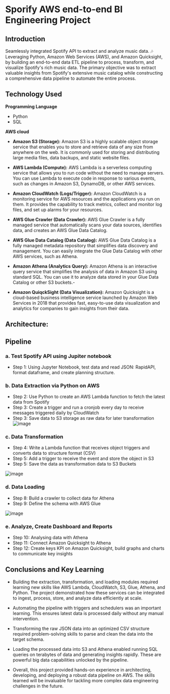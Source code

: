 # Sporify AWS end-to-end BI Engineering Project


## Introduction
Seamlessly integrated Spotify API to extract and analyze music data. 🎶 Leveraging Python, Amazon Web Services (AWS), and Amazon Quicksight, by building an end-to-end data ETL pipeline to process, transform, and visualize Spotify's rich music data.
The primary objective was to extract valuable insights from Spotify's extensive music catalog while constructing a comprehensive data pipeline to automate the entire process.

## Technology Used

**Programming Language**
- Python
- SQL

**AWS cloud** 
- **Amazon S3 (Storage):** Amazon S3 is a highly scalable object storage service that enables you to store and retrieve data of any size from anywhere on the web. It is commonly used for storing and distributing large media files, data backups, and static website files. 

- **AWS Lambda (Compute):** AWS Lambda is a serverless computing service that allows you to run code without the need to manage servers. You can use Lambda to execute code in response to various events, such as changes in Amazon S3, DynamoDB, or other AWS services.

- **Amazon CloudWatch (Logs/Trigger):** Amazon CloudWatch is a monitoring service for AWS resources and the applications you run on them. It provides the capability to track metrics, collect and monitor log files, and set up alarms for your resources.

- **AWS Glue Crawler (Data Crawler):** AWS Glue Crawler is a fully managed service that automatically scans your data sources, identifies data, and creates an AWS Glue Data Catalog.

- **AWS Glue Data Catalog (Data Catalog):** AWS Glue Data Catalog is a fully managed metadata repository that simplifies data discovery and management. You can easily integrate the Glue Data Catalog with other AWS services, such as Athena.

- **Amazon Athena (Analytics Query):** Amazon Athena is an interactive query service that simplifies the analysis of data in Amazon S3 using standard SQL. You can use it to analyze data stored in your Glue Data Catalog or other S3 buckets.- 

- **Amazon QuiqckSight (Data Visualization):** Amazon Quicksight is a cloud-based business intelligence service launched by Amazon Web Services in 2018 that provides fast, easy-to-use data visualization and analytics for companies to gain insights from their data.


## Architecture:


## Pipeline
### **a. Test Spotify API using Jupiter notebook**
  - Step 1: Using Jupyter Notebook, test data and read JSON: RapidAPI, format dataframe, and create planning structure.

### **b. Data Extraction via Python on AWS**
  - Step 2: Use Python to create an AWS Lambda function to fetch the latest data from Spotify
  - Step 3: Create a trigger and run a cronjob every day to receive messages triggered daily by CloudWatch
  - Step 3: Save data to S3 storage as raw data for later transformation
![image](https://github.com/MarkPhamm/Spotify-BI-Engineering-Project/assets/99457952/02b54637-0389-44c0-9f74-0dfb825bb401)



### **c. Data Transformation**
  - Step 4: Write a Lambda function that receives object triggers and converts data to structure format (CSV)
  - Step 5: Add a trigger to receive the event and store the object in S3
  - Step 5: Save the data as transformation data to S3 Buckets

![image](https://github.com/MarkPhamm/Spotify-BI-Engineering-Project/assets/99457952/f8fd6d4f-dd0d-4a11-80f3-82056295c808)


### **d. Data Loading**
- Step 8: Build a crawler to collect data for Athena
- Step 9: Define the schema with AWS Glue

![image](https://github.com/MarkPhamm/Spotify-BI-Engineering-Project/assets/99457952/c71eabaa-8cef-4c17-8435-190fe45a637c)


### **e. Analyze, Create Dashboard and Reports**
- Step 10: Analysing data with Athena
- Step 11: Connect Amazon Quicksight to Athena
- Step 12: Create keys KPI on Amazon Quicksight, build graphs and charts to communicate key insights

## Conclusions and Key Learning

* Building the extraction, transformation, and loading modules required learning new skills like AWS Lambda, CloudWatch, S3, Glue, Athena, and Python. The project demonstrated how these services can be integrated to ingest, process, store, and analyze data efficiently at scale.

* Automating the pipeline with triggers and schedulers was an important learning. This ensures latest data is processed daily without any manual intervention.

* Transforming the raw JSON data into an optimized CSV structure required problem-solving skills to parse and clean the data into the target schema.

* Loading the processed data into S3 and Athena enabled running SQL queries on terabytes of data and generating insights rapidly. These are powerful big data capabilities unlocked by the pipeline.

* Overall, this project provided hands-on experience in architecting, developing, and deploying a robust data pipeline on AWS. The skills learned will be invaluable for tackling more complex data engineering challenges in the future.


